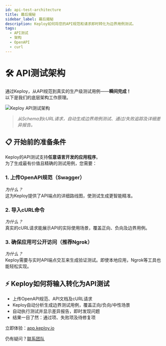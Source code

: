 ```yaml
---
id: api-test-architecture
title: 幕后揭秘
sidebar_label: 幕后揭秘
description: Keploy如何将您的API规范和请求即时转化为边界用例测试。
tags:
  - API测试
  - 架构
  - OpenAPI
  - curl
---
```


# 🛠️ API测试架构

通过Keploy，从API规范到真实的生产级测试用例——**瞬间完成！**  
以下是我们的底层架构工作原理。

![Keploy API测试架构](https://res.cloudinary.com/dfhtr1rwo/image/upload/v1748784682/keploy-api-arch_i3hjco.png)

> _从Schema到cURL请求，自动生成边界用例测试、通过/失败追踪及详细差异报告。_

## 📋 开始前的准备条件

Keploy的API测试支持**任意语言开发的应用程序**。  
为了生成最有价值且精确的测试用例，您需要：

### 1. 上传OpenAPI规范（Swagger）

_为什么？_  
这为Keploy提供了API端点的详细路线图，使测试生成更智能精准。

### 2. 导入cURL命令

_为什么？_  
真实的cURL请求能展示API的实际使用场景，覆盖正向、负向及边界用例。

### 3. 确保应用可公开访问（推荐Ngrok）

_为什么？_  
Keploy需要与实时API端点交互来生成验证测试。即使本地应用，Ngrok等工具也能轻松实现。

## ⚡ Keploy如何将输入转化为API测试

- 上传OpenAPI规范、API文档及cURL请求
- Keploy自动分析生成边界测试用例，覆盖正向/负向/中性场景
- 自动执行测试并显示差异报告，即时发现问题
- 结果一目了然：通过项、失败项及待修复项

立即体验：[app.keploy.io](https://app.keploy.io)

仍有疑问？[联系团队](mailto:support@keploy.io)